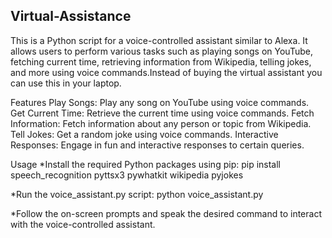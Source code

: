 ## Virtual-Assistance

This is a Python script for a voice-controlled assistant similar to Alexa. It allows users to perform various tasks such as playing songs on YouTube, fetching current time, retrieving information from Wikipedia, telling jokes, and more using voice commands.Instead of buying the virtual assistant you can use this in your laptop.

Features
Play Songs: Play any song on YouTube using voice commands.
Get Current Time: Retrieve the current time using voice commands.
Fetch Information: Fetch information about any person or topic from Wikipedia.
Tell Jokes: Get a random joke using voice commands.
Interactive Responses: Engage in fun and interactive responses to certain queries.

Usage
*Install the required Python packages using pip:
pip install speech_recognition pyttsx3 pywhatkit wikipedia pyjokes

*Run the voice_assistant.py script:
python voice_assistant.py

*Follow the on-screen prompts and speak the desired command to interact with the voice-controlled assistant.
